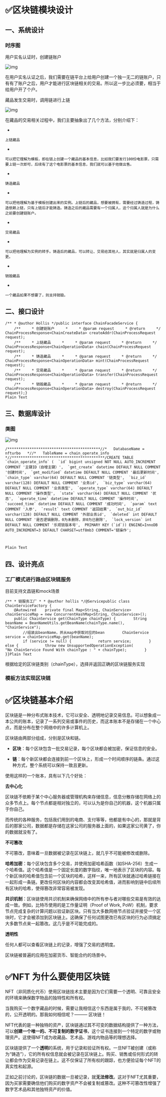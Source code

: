 # ✅区块链模块设计



## 一、系统设计





### 时序图





用户实名认证时，创建链账户







![img](https://tcs-devops.aliyuncs.com/storage/1138b67f3c21124f28126014db818f21f84d?Signature=eyJhbGciOiJIUzI1NiIsInR5cCI6IkpXVCJ9.eyJBcHBJRCI6IjVlNzQ4MmQ2MjE1MjJiZDVjN2Y5YjMzNSIsIl9hcHBJZCI6IjVlNzQ4MmQ2MjE1MjJiZDVjN2Y5YjMzNSIsIl9vcmdhbml6YXRpb25JZCI6IiIsImV4cCI6MTczMDQ0MTg0MSwiaWF0IjoxNzI5ODM3MDQxLCJyZXNvdXJjZSI6Ii9zdG9yYWdlLzExMzhiNjdmM2MyMTEyNGYyODEyNjAxNGRiODE4ZjIxZjg0ZCJ9.Cq_STh13wV_GetQYPFY2bGxfVaJ4GcLR34GnSq37bO4)





在用户实名认证之后，我们需要在链平台上给用户创建一个独一无二的链账户，只有有了账户之后，用户才能进行区块链相关的交易。所以这一步比必须要，相当于给用户开了个户。











藏品发生交易时，调用链进行上链







![img](https://cdn.nlark.com/yuque/__puml/506697f559e9aaa1ceeff5971ed33751.svg)

















在藏品的交易相关过程中，我们主要抽象出了几个方法，分别介绍下：





- 

	上链藏品

	

- 

	可以把它理解为模板，即在链上创建一个藏品的基本信息，比如我们要发行100份电影票，只需要上链一次即可，后续有了这个电影票的基本信息，我们就可以基于他做出售。

	

- 

	铸造藏品

	

- 

	可以把他理解为基于模板创建出来的实例。上链后的藏品，想要被拥有，需要经过铸造过程，铸造依赖上链，只有上链后才能铸造。铸造之后的藏品需要有一个归属人，这个归属人就是为什么之前要创建链账户。

	

- 

	交易藏品

	

- 

	可以把他理解为实例的转手。铸造后的藏品，可以转让、交易给其他人，其实就是归属人的变更。

	

- 

	销毁藏品

	

- 

	一个藏品如果不想要了，则支持销毁。

	









## 二、接口设计











```
/** * @author Hollis */public interface ChainFacadeService {
    /**     * 创建链账户     *     * @param request     * @return     */    ChainProcessResponse<ChainCreateData> createAddr(ChainProcessRequest request);
    /**     * 上链藏品     *     * @param request     * @return     */    ChainProcessResponse<ChainOperationData> chain(ChainProcessRequest request);
    /**     * 铸造藏品     *     * @param request     * @return     */    ChainProcessResponse<ChainOperationData> mint(ChainProcessRequest request);
    /**     * 交易藏品     *     * @param request     * @return     */    ChainProcessResponse<ChainOperationData> transfer(ChainProcessRequest request);
    /**     * 销毁藏品     *     * @param request     * @return     */    ChainProcessResponse<ChainOperationData> destroy(ChainProcessRequest request);}
Plain Text
```











## 三、数据库设计





### 类图







![img](https://cdn.nlark.com/yuque/0/2024/jpeg/299482/1716446519726-7aa4cb1e-bbdf-410d-b46c-e89858c25016.jpeg)





```
/******************************************//*   DatabaseName = nfturbo   *//*   TableName = chain_operate_info   *//******************************************/CREATE TABLE `chain_operate_info` (  `id` bigint unsigned NOT NULL AUTO_INCREMENT COMMENT '主键ID（自增主键）',  `gmt_create` datetime DEFAULT NULL COMMENT '创建时间',  `gmt_modified` datetime DEFAULT NULL COMMENT '最后更新时间',  `chain_type` varchar(64) DEFAULT NULL COMMENT '链类型',  `biz_id` varchar(128) DEFAULT NULL COMMENT '业务id',  `biz_type` varchar(64) DEFAULT NULL COMMENT '业务类型',  `operate_type` varchar(64) DEFAULT NULL COMMENT '操作类型',  `state` varchar(64) DEFAULT NULL COMMENT '状态',  `operate_time` datetime DEFAULT NULL COMMENT '操作时间',  `succeed_time` datetime DEFAULT NULL COMMENT '成功时间',  `param` text COMMENT '入参',  `result` text COMMENT '返回结果',  `out_biz_id` varchar(128) DEFAULT NULL COMMENT '外部业务id',  `deleted` int DEFAULT NULL COMMENT '是否逻辑删除，0为未删除，非0为已删除',  `lock_version` int DEFAULT NULL COMMENT '乐观锁版本号',  PRIMARY KEY (`id`)) ENGINE=InnoDB AUTO_INCREMENT=3 DEFAULT CHARSET=utf8mb3 COMMENT='链操作';



Plain Text
```





## 四、设计亮点





### 工厂模式进行路由区块链服务





目前支持文昌链和mock场景





```
/** * 链服务工厂 * * @author hollis */@Servicepublic class ChainServiceFactory {
    @Autowired    private final Map<String, ChainService> chainServiceMap = new ConcurrentHashMap<String, ChainService>();
    public ChainService get(ChainType chainType) {        String beanName = BeanNameUtils.getBeanName(chainType.name(), "ChainService");
        //组装出beanName，并从map中获取对应的bean        ChainService service = chainServiceMap.get(beanName);
        if (service != null) {            return service;        } else {            throw new UnsupportedOperationException(                    "No ChainService Found With chainType : " + chainType);        }    }}Plain Text
```





根据给定的区块链类别（chainType），选择并返回正确的区块链服务实现





### 模板方法实现区块链



# ✅区块链基本介绍

区块链是一种分布式账本技术，它可以安全、透明地记录交易信息。可以想象成一本公共的账本，记录了一系列交易或事件的历史，而这本账本不是存储在一个中心点，而是分布在整个网络中的许多计算机上。

区块链由两部分组成，分别是区块和链。

- **区块**：每个区块包含一批交易记录，每个区块都会被加密，保证信息的安全。

	

- **链**：每个新区块都会连接到前一个区块上，形成一个时间顺序的链条。通过这种方式，整个系统可以保持一致且更新。

使用这样的一个账本，具有以下几个好处：

**去中心化**

区块链不依赖于某个中心服务器或管理机构来存储信息，信息分散存储在网络上的众多节点上。每个节点都是相对独立的，可以认为是你自己的机器，这个机器只属于你自己。

而传统的各种服务，包括我们用到的电商、支付等等，他都是有中心的，那就是背后的那家公司，数据都是存储在这家公司的服务器上面的，如果这家公司黄了，你的数据就没有了。

**不可篡改**

不可篡改，意味着一旦数据被记录在区块链上，就几乎不可能被修改或删除。

**哈希加密**：每个区块包含多个交易，并使用加密哈希函数（如SHA-256）生成一个哈希值。这个哈希值是一个固定长度的数字指纹，唯一地表示了区块的内容。每个新区块的哈希值包含前一个区块的哈希，这样一来，所有区块就通过哈希链接在一起形成一条链。更改任何区块的内容都会改变其哈希值，进而影响到链中后续所有区块的哈希，使得篡改非常容易被发现。

**共识机制**：区块链使用共识机制来确保网络中的所有参与者对哪些交易是有效的达成一致。例如，比特币使用的是工作量证明（Proof of Work, PoW）机制，要求节点完成复杂的计算问题以验证新区块。只有当大多数网络节点验证并接受一个区块时，它才会被添加到区块链上。这确保了任何试图更改已有区块的行为必须搞定大多数节点来一起篡改。这几乎是不可能完成的。

**透明性**

任何人都可以查看区块链上的记录，增强了交易的透明度。

区块链被普遍的应用在加密货币、智能合约的场景中。

# ✅NFT 为什么要使用区块链



NFT（非同质化代币）使用区块链技术主要是因为它们需要一个透明、可靠且安全的环境来确保数字物品的独特性和所有权。

当我购买一个数字藏品的时候，需要让我相信这个东西是属于我的，不可被篡改的，公开透明的。那我如何相信呢？——— 区块链！

NFT代表的是一种独特的资产，区块链通过其不可变的数据结构提供了一种方法，可以**创建一个唯一的、不可复制的数字证书**，这个证书连接到一个特定的数字或物理资产。这使得NFT成为收藏品、艺术品、游戏内物品等的理想选择。

区块链提供了一个**透明**的系统，用于记录和验证所有权。一旦NFT被创建（或称为“铸造”），它的所有权信息就会被记录在区块链上。购买、销售或任何形式的转让都会作为交易记录在链上。这不仅保证了所有权的跟踪，也方便验证每个NFT的真实性和起源。

正如之前讨论的，区块链的数据一旦被记录，就**无法修改**。这对于NFT尤其重要，因为买家需要确信他们购买的数字资产不会被复制或篡改。这种不可篡改性增强了数字艺术品和其他独特资产的价值。